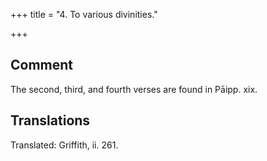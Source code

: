 +++
title = "4. To various divinities."

+++
## Comment
The second, third, and fourth verses are found in Pāipp. xix.


## Translations
Translated: Griffith, ii. 261.
